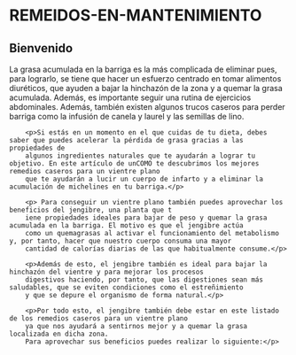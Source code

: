 # REMEIDOS-EN-MANTENIMIENTO

<h2>Bienvenido</h2>
        <p> La grasa acumulada en la barriga es la más complicada de eliminar pues, para lograrlo, se tiene que hacer un esfuerzo centrado en tomar alimentos diuréticos,
                que ayuden a bajar la hinchazón de la zona y a quemar la grasa acumulada. Además, es importante seguir una rutina de ejercicios abdominales. Además,
                también existen algunos trucos caseros para perder barriga como la infusión de canela y laurel y las semillas de lino.</p>
        
        <p>Si estás en un momento en el que cuidas de tu dieta, debes saber que puedes acelerar la pérdida de grasa gracias a las propiedades de 
        algunos ingredientes naturales que te ayudarán a lograr tu objetivo. En este artículo de unCOMO te descubrimos los mejores remedios caseros para un vientre plano 
        que te ayudarán a lucir un cuerpo de infarto y a eliminar la acumulación de michelines en tu barriga.</p>
        
        <p> Para conseguir un vientre plano también puedes aprovechar los beneficios del jengibre, una planta que t
        iene propiedades ideales para bajar de peso y quemar la grasa acumulada en la barriga. El motivo es que el jengibre actúa 
        como un quemagrasas al activar el funcionamiento del metabolismo y, por tanto, hacer que nuestro cuerpo consuma una mayor 
        cantidad de calorías diarias de las que habitualmente consume.</p>
        
        <p>Además de esto, el jengibre también es ideal para bajar la hinchazón del vientre y para mejorar los procesos 
        digestivos haciendo, por tanto, que las digestiones sean más saludables, que se eviten condiciones como el estreñimiento 
        y que se depure el organismo de forma natural.</p>
        
        <p>Por todo esto, el jengibre también debe estar en este listado de los remedios caseros para un vientre plano 
        ya que nos ayudará a sentirnos mejor y a quemar la grasa localizada en dicha zona. 
        Para aprovechar sus beneficios puedes realizar lo siguiente:</p>
